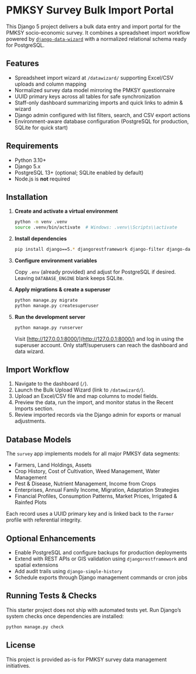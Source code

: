 # PMKSY Survey Bulk Import Portal

This Django 5 project delivers a bulk data entry and import portal for the PMKSY socio-economic survey. It combines a spreadsheet import workflow powered by [`django-data-wizard`](https://github.com/wq/django-data-wizard) with a normalized relational schema ready for PostgreSQL.

## Features

- Spreadsheet import wizard at `/datawizard/` supporting Excel/CSV uploads and column mapping
- Normalized survey data model mirroring the PMKSY questionnaire
- UUID primary keys across all tables for safe synchronization
- Staff-only dashboard summarizing imports and quick links to admin & wizard
- Django admin configured with list filters, search, and CSV export actions
- Environment-aware database configuration (PostgreSQL for production, SQLite for quick start)

## Requirements

- Python 3.10+
- Django 5.x
- PostgreSQL 13+ (optional; SQLite enabled by default)
- Node.js is **not** required

## Installation

1. **Create and activate a virtual environment**

   ```bash
   python -m venv .venv
   source .venv/bin/activate  # Windows: .venv\\Scripts\\activate
   ```

2. **Install dependencies**

   ```bash
   pip install django==5.* djangorestframework django-filter django-data-wizard python-dotenv
   ```

3. **Configure environment variables**

   Copy `.env` (already provided) and adjust for PostgreSQL if desired. Leaving `DATABASE_ENGINE` blank keeps SQLite.

4. **Apply migrations & create a superuser**

   ```bash
   python manage.py migrate
   python manage.py createsuperuser
   ```

5. **Run the development server**

   ```bash
   python manage.py runserver
   ```

   Visit [http://127.0.0.1:8000/](http://127.0.0.1:8000/) and log in using the superuser account. Only staff/superusers can reach the dashboard and data wizard.

## Import Workflow

1. Navigate to the dashboard (`/`).
2. Launch the Bulk Upload Wizard (link to `/datawizard/`).
3. Upload an Excel/CSV file and map columns to model fields.
4. Preview the data, run the import, and monitor status in the Recent Imports section.
5. Review imported records via the Django admin for exports or manual adjustments.

## Database Models

The `survey` app implements models for all major PMKSY data segments:

- Farmers, Land Holdings, Assets
- Crop History, Cost of Cultivation, Weed Management, Water Management
- Pest & Disease, Nutrient Management, Income from Crops
- Enterprises, Annual Family Income, Migration, Adaptation Strategies
- Financial Profiles, Consumption Patterns, Market Prices, Irrigated & Rainfed Plots

Each record uses a UUID primary key and is linked back to the `Farmer` profile with referential integrity.

## Optional Enhancements

- Enable PostgreSQL and configure backups for production deployments
- Extend with REST APIs or GIS validation using `djangorestframework` and spatial extensions
- Add audit trails using `django-simple-history`
- Schedule exports through Django management commands or cron jobs

## Running Tests & Checks

This starter project does not ship with automated tests yet. Run Django’s system checks once dependencies are installed:

```bash
python manage.py check
```

## License

This project is provided as-is for PMKSY survey data management initiatives.
